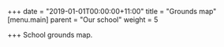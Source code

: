 +++
date = "2019-01-01T00:00:00+11:00"
title = "Grounds map"
[menu.main]
parent = "Our school"
weight = 5

+++
School grounds map.